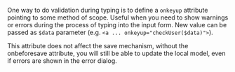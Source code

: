 One way to do validation during typing is to define a `onkeyup` attribute pointing to some method of scope.
Useful when you need to show warnings or errors during the process of typing into the input form.
New value can be passed as `$data` parameter (e.g. `<a ... onkeyup="checkUser($data)">`).


This attribute does not affect the save mechanism, without the onbeforesave attribute, you will still be able to update the local model, even if errors are shown in the error dialog.